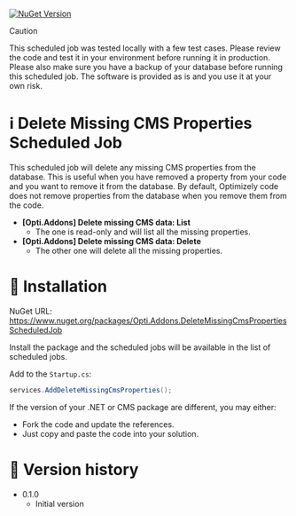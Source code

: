 [![NuGet Version](https://img.shields.io/nuget/v/Opti.Addons.DeleteMissingCmsPropertiesScheduledJob)](https://www.nuget.org/packages/Opti.Addons.DeleteMissingCmsPropertiesScheduledJob)

> [!CAUTION]
> This scheduled job was tested locally with a few test cases. Please review the code and test it in your environment before running it in production. Please also make sure you have a backup of your database before running this scheduled job.
> The software is provided as is and you use it at your own risk.

# ℹ️ Delete Missing CMS Properties Scheduled Job

This scheduled job will delete any missing CMS properties from the database. This is useful when you have removed a property from your code and you want to remove it from the database. By default, Optimizely code does not remove properties from the database when you remove them from the code.

* **[Opti.Addons] Delete missing CMS data: List**
  * The one is read-only and will list all the missing properties.
* **[Opti.Addons] Delete missing CMS data: Delete**
  * The other one will delete all the missing properties.

# 🚀 Installation

NuGet URL: https://www.nuget.org/packages/Opti.Addons.DeleteMissingCmsPropertiesScheduledJob

Install the package and the scheduled jobs will be available in the list of scheduled jobs.

Add to the `Startup.cs`:

```csharp
services.AddDeleteMissingCmsProperties();
```

If the version of your .NET or CMS package are different, you may either:

* Fork the code and update the references.
* Just copy and paste the code into your solution.

# 📃 Version history

* 0.1.0
  * Initial version